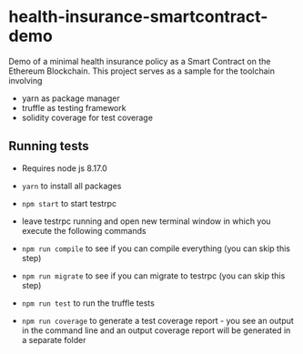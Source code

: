 # health-insurance-smartcontract-demo

Demo of a minimal health insurance policy as a Smart Contract on the Ethereum Blockchain. This project serves as a sample for the toolchain involving

-   yarn as package manager
-   truffle as testing framework
-   solidity coverage for test coverage

## Running tests

-   Requires node js 8.17.0

-   `yarn` to install all packages
-   `npm start` to start testrpc
-   leave testrpc running and open new terminal window in which you execute the following commands
-   `npm run compile` to see if you can compile everything (you can skip this step)
-   `npm run migrate` to see if you can migrate to testrpc (you can skip this step)
-   `npm run test` to run the truffle tests
-   `npm run coverage` to generate a test coverage report - you see an output in the command line and an output coverage report will be generated in a separate folder
